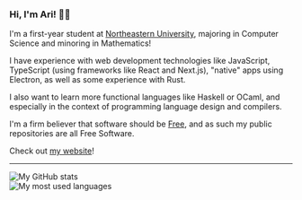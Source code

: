 ### Hi, I'm Ari! 👋🏽

I'm a first-year student at [Northeastern University](https://northeastern.edu),
majoring in Computer Science and minoring in Mathematics!

I have experience with web development technologies like JavaScript, TypeScript
(using frameworks like React and Next.js),
"native" apps using Electron, as well as some experience with Rust.

I also want to learn more functional languages like Haskell or OCaml, and especially
in the context of programming language design and compilers.

I'm a firm believer that software should be [Free](https://www.gnu.org/philosophy/free-sw.html),
and as such my public repositories are all Free Software.

Check out [my website](https://ariscript.org/)!

---

<picture>
  <source
    srcset="https://github-readme-stats.vercel.app/api?username=ariscript&title_color=58a6ff&icon_color=58a6ff&text_color=C9D1D9&bg_color=0D1117&border_color=30363D&show_icons=true&count_private=true&show_all_commits=true&rank_icon=github"
    media="(prefers-color-scheme: dark)"
  />
  <img
    src="https://github-readme-stats.vercel.app/api?username=ariscript&title_color=0969da&icon_color=0969da&text_color=000000&bg_color=ffffff&border_color=d0d7de&show_icons=true&count_private=true&show_all_commits=true&rank_icon=github"
    alt="My GitHub stats"
  />
</picture>
<br />
<picture>
  <source
    srcset="https://github-readme-stats.vercel.app/api/top-langs?layout=compact&username=ariscript&title_color=58a6ff&icon_color=58a6ff&text_color=C9D1D9&bg_color=0D1117&border_color=30363D&show_icons=true&count_private=true&show_all_commits=true"
    media="(prefers-color-scheme: dark)"
  />
  <img
    src="https://github-readme-stats.vercel.app/api/top-langs?layout=compact&username=ariscript&title_color=0969da&icon_color=0969da&text_color=000000&bg_color=ffffff&border_color=d0d7de&show_icons=true&count_private=true&show_all_commits=true"
    alt="My most used languages"
  />
</picture>
